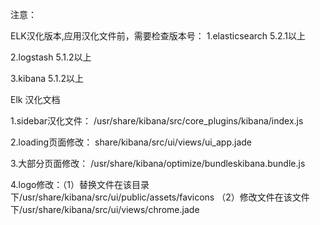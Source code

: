 注意：

ELK汉化版本,应用汉化文件前，需要检查版本号：
1.elasticsearch  5.2.1以上

2.logstash       5.1.2以上

3.kibana         5.1.2以上



Elk 汉化文档

1.sidebar汉化文件： /usr/share/kibana/src/core_plugins/kibana/index.js

2.loading页面修改： share/kibana/src/ui/views/ui_app.jade

3.大部分页面修改： /usr/share/kibana/optimize/bundleskibana.bundle.js

4.logo修改：（1）替换文件在该目录下/usr/share/kibana/src/ui/public/assets/favicons （2）修改文件在该文件下/usr/share/kibana/src/ui/views/chrome.jade

